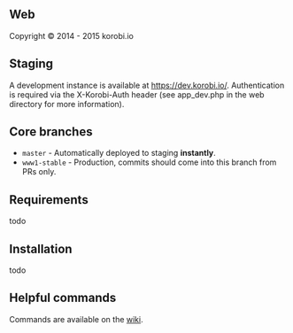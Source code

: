 ## Web
Copyright &copy; 2014 - 2015 korobi.io

## Staging
A development instance is available at https://dev.korobi.io/. Authentication is required via the X-Korobi-Auth header (see app_dev.php in the web directory for more information).

## Core branches
 - `master` - Automatically deployed to staging **instantly**.
 - `www1-stable` - Production, commits should come into this branch from PRs only.

## Requirements
todo

## Installation
todo
## Helpful commands

Commands are available on the [wiki](https://github.com/korobi/Web/wiki).
